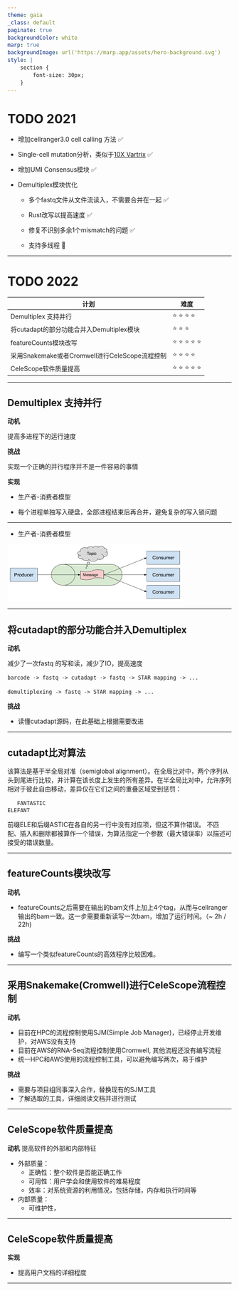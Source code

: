 ```yaml
---
theme: gaia
_class: default
paginate: true
backgroundColor: white
marp: true
backgroundImage: url('https://marp.app/assets/hero-background.svg')
style: |
    section {
        font-size: 30px;
    }
---
```




# TODO 2021

- 增加cellranger3.0 cell calling 方法 :white_check_mark:

- Single-cell mutation分析，类似于[10X Vartrix](https://github.com/10XGenomics/vartrix) :white_check_mark:

- 增加UMI Consensus模块 :white_check_mark:

- Demultiplex模块优化
    - 多个fastq文件从文件流读入，不需要合并在一起 :white_check_mark:
    
    - Rust改写以提高速度 :white_check_mark:

    - 修复不识别多余1个mismatch的问题 :white_check_mark:
    
    - 支持多线程 :black_square_button:

---

# TODO 2022

| 计划 | 难度 |
|  - | - |
|Demultiplex 支持并行 | :star: :star: :star: :star:  |
|将cutadapt的部分功能合并入Demultiplex模块 | :star: :star: :star:| 
|featureCounts模块改写|:star: :star: :star: :star: :star:|
|采用Snakemake或者Cromwell进行CeleScope流程控制|:star: :star: :star: :star: |
|CeleScope软件质量提高|:star: :star: :star: :star: :star:|

---

## Demultiplex 支持并行

**动机** 

提高多进程下的运行速度

**挑战**

实现一个正确的并行程序并不是一件容易的事情

**实现**

- 生产者-消费者模型


- 每个进程单独写入硬盘，全部进程结束后再合并，避免复杂的写入锁问题


---


- 生产者-消费者模型

![w:1000 h:400](images/producer_consumer.png)

---

## 将cutadapt的部分功能合并入Demultiplex

**动机** 

减少了一次fastq 的写和读，减少了IO，提高速度

```
barcode -> fastq -> cutadapt -> fastq -> STAR mapping -> ...

demultiplexing -> fastq -> STAR mapping -> ...
```

**挑战**
- 读懂cutadapt源码，在此基础上根据需要改进

---

## cutadapt比对算法
该算法是基于半全局对准（semiglobal alignment）。在全局比对中，两个序列从头到尾进行比较，并计算在该长度上发生的所有差异。在半全局比对中，允许序列相对于彼此自由移动，差异仅在它们之间的重叠区域受到惩罚：
```
   FANTASTIC
ELEFANT
```
前缀ELE和后缀ASTIC在各自的另一行中没有对应项，但这不算作错误。
不匹配、插入和删除都被算作一个错误，为算法指定一个参数（最大错误率）以描述可接受的错误数量。

---
## featureCounts模块改写

**动机** 
- featureCounts之后需要在输出的bam文件上加上4个tag，从而与cellranger输出的bam一致。这一步需要重新读写一次bam，增加了运行时间。（~ 2h / 22h)

**挑战**
- 编写一个类似featureCounts的高效程序比较困难。

---

## 采用Snakemake(Cromwell)进行CeleScope流程控制

**动机**
- 目前在HPC的流程控制使用SJM(Simple Job Manager)，已经停止开发维护，对AWS没有支持
- 目前在AWS的RNA-Seq流程控制使用Cromwell, 其他流程还没有编写流程
- 统一HPC和AWS使用的流程控制工具，可以避免编写两次，易于维护

**挑战**
- 需要与项目组同事深入合作，替换现有的SJM工具
- 了解选取的工具，详细阅读文档并进行测试


---

## CeleScope软件质量提高

**动机**
提高软件的外部和内部特征
- 外部质量：
    - 正确性：整个软件是否能正确工作
    - 可用性：用户学会和使用软件的难易程度
    - 效率：对系统资源的利用情况，包括存储，内存和执行时间等
- 内部质量：
    - 可维护性，


---
## CeleScope软件质量提高

**实现**

- 提高用户文档的详细程度

---

# 










